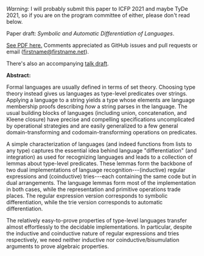 *Warning:* I will probably submit this paper to ICFP 2021 and maybe TyDe 2021, so if you are on the program committee of either, please don't read below.

Paper draft: *Symbolic and Automatic Differentiation of Languages*.

[See PDF here.](http://conal.net/papers/language-derivatives/paper.pdf)
Comments appreciated as GitHub issues and pull requests or email (firstname@firstname.net).

There's also an accompanying [talk draft](http://conal.net/talks/language-derivatives.pdf).

**Abstract:**

Formal languages are usually defined in terms of set theory. Choosing type theory instead gives us languages as type-level predicates over strings. Applying a language to a string yields a type whose elements are language membership proofs describing *how* a string parses in the language. The usual building blocks of languages (including union, concatenation, and Kleene closure) have precise and compelling specifications uncomplicated by operational strategies and are easily generalized to a few general domain-transforming and codomain-transforming operations on predicates.

A simple characterization of languages (and indeed functions from lists to any type) captures the essential idea behind language "differentiation" (and integration) as used for recognizing languages and leads to a collection of lemmas about type-level predicates. These lemmas form the backbone of two dual implementations of language recognition---(inductive) regular expressions and (coinductive) tries---each containing the same code but in dual arrangements. The language lemmas form most of the implementation in both cases, while the representation and primitive operations trade places. The regular expression version corresponds to symbolic differentiation, while the trie version corresponds to automatic differentiation.

The relatively easy-to-prove properties of type-level languages transfer almost effortlessly to the decidable implementations. In particular, despite the inductive and coinductive nature of regular expressions and tries respectively, we need neither inductive nor coinductive/bisumulation arguments to prove algebraic properties.
